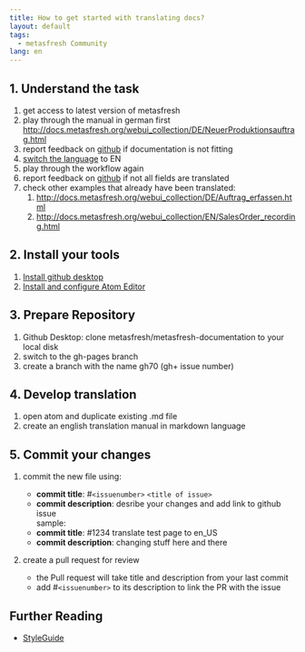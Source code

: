 ```yaml
---
title: How to get started with translating docs?
layout: default
tags:
  - metasfresh Community
lang: en
---
```


## 1. Understand the task
1. get access to latest version of metasfresh
1. play through the manual in german first http://docs.metasfresh.org/webui_collection/DE/NeuerProduktionsauftrag.html
1. report feedback on [github](https://github.com/metasfresh/metasfresh-documentation/issues) if documentation is not fitting
1. [switch the language](http://docs.metasfresh.org/webui_collection/EN/SwitchLanguage.html) to EN
1. play through the workflow again
1. report feedback on [github](https://github.com/metasfresh/metasfresh-documentation/issues) if not all fields are translated
1. check other examples that already have been translated:
   1. http://docs.metasfresh.org/webui_collection/DE/Auftrag_erfassen.html
   1. http://docs.metasfresh.org/webui_collection/EN/SalesOrder_recording.html

## 2. Install your tools
1. [Install github desktop](https://github-windows.s3.amazonaws.com/GitHubSetup.exe) 
1. [Install and configure Atom Editor](http://docs.metasfresh.org/howto_collection/EN/how_to_setup_atom_for_contributing_docs.html)

## 3. Prepare Repository
1. Github Desktop: clone metasfresh/metasfresh-documentation to your local disk
1. switch to the gh-pages branch
1. create a branch with the name gh70 (gh+ issue number)

## 4. Develop translation
1. open atom and duplicate existing .md file
1. create an english translation manual in markdown language

## 5. Commit your changes
1. commit the new file using:
   * **commit title**: #`<issuenumber>` `<title of issue>`
   * **commit description**: desribe your changes and add link to github issue <br> sample:
   * **commit title**: #1234 translate test page to en_US
   * **commit description**: changing stuff here and there
   
 
1. create a pull request for review
    * the Pull request will take title and description from your last commit
    * add #`<issuenumber>` to its description to link the PR with the issue

## Further Reading

- [StyleGuide](https://github.com/metasfresh/metasfresh-documentation/blob/master/StyleGuide.md)
